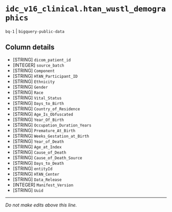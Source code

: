 # `idc_v16_clinical.htan_wustl_demographics`
`bq-1` | `bigquery-public-data`

## Column details
* [STRING]    `dicom_patient_id`
* [INTEGER]   `source_batch`
* [STRING]    `Component`
* [STRING]    `HTAN_Participant_ID`
* [STRING]    `Ethnicity`
* [STRING]    `Gender`
* [STRING]    `Race`
* [STRING]    `Vital_Status`
* [STRING]    `Days_to_Birth`
* [STRING]    `Country_of_Residence`
* [STRING]    `Age_Is_Obfuscated`
* [STRING]    `Year_Of_Birth`
* [STRING]    `Occupation_Duration_Years`
* [STRING]    `Premature_At_Birth`
* [STRING]    `Weeks_Gestation_at_Birth`
* [STRING]    `Year_of_Death`
* [STRING]    `Age_at_Index`
* [STRING]    `Cause_of_Death`
* [STRING]    `Cause_of_Death_Source`
* [STRING]    `Days_to_Death`
* [STRING]    `entityId`
* [STRING]    `HTAN_Center`
* [STRING]    `Data_Release`
* [INTEGER]   `Manifest_Version`
* [STRING]    `Uuid`

-------------------------------------------------------------------------------
*Do not make edits above this line.*
